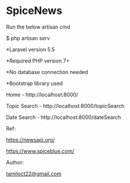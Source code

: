 # SpiceNews

Run the below artisan cmd

$ php artisan serv

*Laravel version 5.5

*Required PHP version 7+

*No database connection needed

*Bootstrap library used

Home - http://localhost:8000/

Topic Search - http://localhost:8000/topicSearch

Date Search - http://localhost:8000/dateSearch

Ref:

https://newsapi.org/

https://www.spiceblue.com/

Author:

tamiloct22@gmail.com